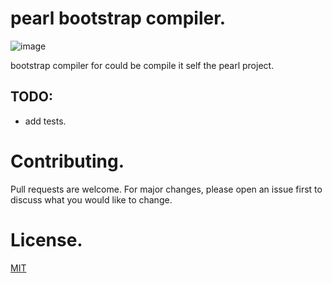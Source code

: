 # pearl bootstrap compiler.
![image](https://github.com/user-attachments/assets/8ac122bf-9724-4633-9b88-88559706a3b3)

bootstrap compiler for could be compile it self the pearl project.

## TODO:
- add tests.

# Contributing.
Pull requests are welcome. For major changes, please open an issue first to discuss what you would like to change.

# License.
[MIT](https://choosealicense.com/licenses/mit/)
